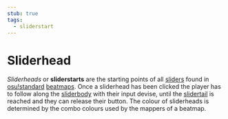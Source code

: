 ```yaml
---
stub: true
tags:
  - sliderstart
---
```


# Sliderhead

*Sliderheads* or **sliderstarts** are the starting points of all [sliders](/wiki/Hit_object/Slider) found in [osu!standard](/wiki/Game_mode/osu!) [beatmaps](/wiki/Beatmap). Once a sliderhead has been clicked the player has to follow along the [sliderbody](/wiki/Hit_object/Sliderbody) with their input devise, until the [slidertail](/wiki/Hit_object/Slidertail) is reached and they can release their button. The colour of sliderheads is determined by the combo colours used by the mappers of a beatmap.

<!-- TODO: Add links and images-->
